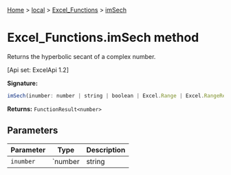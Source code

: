 [Home](./index) &gt; [local](local.md) &gt; [Excel\_Functions](local.excel_functions.md) &gt; [imSech](local.excel_functions.imsech.md)

# Excel\_Functions.imSech method

Returns the hyperbolic secant of a complex number. 

 \[Api set: ExcelApi 1.2\]

**Signature:**
```javascript
imSech(inumber: number | string | boolean | Excel.Range | Excel.RangeReference | Excel.FunctionResult<any>): FunctionResult<number>;
```
**Returns:** `FunctionResult<number>`

## Parameters

|  Parameter | Type | Description |
|  --- | --- | --- |
|  `inumber` | `number | string | boolean | Excel.Range | Excel.RangeReference | Excel.FunctionResult<any>` |  |

